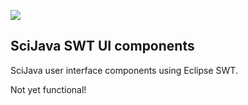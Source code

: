 [![](http://jenkins.imagej.net/job/SciJava-UI-SWT/lastBuild/badge/icon)](http://jenkins.imagej.net/job/SciJava-UI-SWT/)

SciJava SWT UI components
-------------------------

SciJava user interface components using Eclipse SWT.

Not yet functional!
